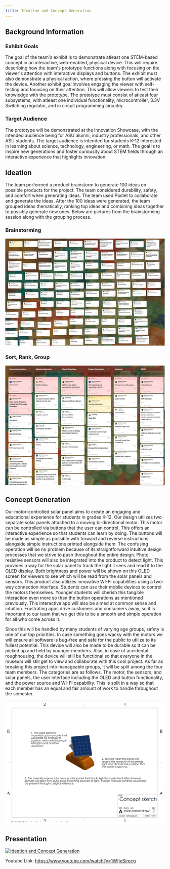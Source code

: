 ```yaml
---
title: Ideation and Concept Generation
---
```


## Background Information

### Exhibit Goals
The goal of the team's exhibit is to demonstrate atleast one STEM-based concept in an interactive, web-enabled, physical device. This will require describing how the team's prototype functions along with focusing on the viewer's attention with interactive displays and buttons. The exhibit must also demonstrate a physical action, where pressing the button will activate the device. Another exhibit goal involves engaging the viewer with self-testing and focusing on their attention. This will allow viewers to test their knowledge with the prototype. The prototype must consist of atleast four subsystems, with atleast one individual functionality, microcontroller, 3.3V Switching regulator, and in circuit programming circuitry.
### Target Audience
The prototype will be demonstrated at the Innovation Showcase, with the intended audience being for ASU alumni, industry professionals, and other ASU students. The target audience is intended for students K-12 interested in learning about science, technology, engineering, or math. The goal is to inspire new generations and foster curiousity about STEM fields through an interactive experience that highlights innovation.
## Ideation
The team performed a product brainstorm to generate 100 ideas on possible products for the project. The team considered durability, safety, and comfort when generating ideas. The team used Padlet to collaborate and generate the ideas. After the 100 ideas were generated, the team grouped ideas thematically, ranking top ideas and combining ideas together to possibly generate new ones. Below are pictures from the brainstorming session along with the grouping process. 
### Brainstorming
<img src="https://raw.githubusercontent.com/EGR314-2025-S-311/T311.github.io/refs/heads/main/images/Screenshot%202025-01-25%20202248.png" alt="100 Brainstorm Ideas">

### Sort, Rank, Group
<img src="https://raw.githubusercontent.com/EGR314-2025-S-311/T311.github.io/refs/heads/main/images/Screenshot%202025-01-25%20213429.png" alt="Sort, Rank, Group">

## Concept Generation

Our motor-controlled solar panel aims to create an engaging and educational experience for students in grades K-12. Our design utilizes two separate solar panels attached to a moving bi-directional motor. This motor can be controlled via buttons that the user can control. This offers an interactive experience so that students can learn by doing. The buttons will be made as simple as possible with forward and reverse instructions alongside simple instructions printed alongside them. The confusing operation will be no problem because of its straightforward intuitive design processes that we strive to push throughout the entire design. Photo resistive sensors will also be integrated into the product to detect light. This provides a way for the solar panel to track the light it sees and read it to the OLED display. Both brightness and power will be shown on this OLED screen for viewers to see which will be read from the solar panels and sensors. This product also utilizes innovative WI-FI capabilities using a two-way connection interface. Students can use their mobile devices to control the motors themselves. Younger students will cherish this tangible interaction even more so than the button operations as mentioned previously. This interactive app will also be aimed at common sense and intuition. Frustrating apps drive customers and consumers away, so it is important to our team that we get this to be a smooth and simple operation for all who come across it.

Since this will be handled by many students of varying age groups, safety is one of our top priorities. In case something goes wacky with the motors we will ensure all software is bug-free and safe for the public to utilize to its fullest potential. This device will also be made to be durable so it can be picked up and held by younger members. Also, in case of accidental roughhousing, the device will still be functional so that everyone in the museum will still get to view and collaborate with this cool project. As far as breaking this project into manageable groups, it will be split among the four team members. The categories are as follows. The motor, the sensors, and solar panels, the user interface including the OLED and button functionality, and the power source and WI-FI capability. This is split in a way so that each member has an equal and fair amount of work to handle throughout the semester. 

<img src="https://raw.githubusercontent.com/EGR314-2025-S-311/T311.github.io/refs/heads/main/images/Screenshot%202025-01-25%20224655.png" alt="Sort, Rank, Group">

## Presentation

[![Ideation and Concept Generation](https://img.youtube.com/vi/1WfjeSirecg/hqdefault.jpg)](https://www.youtube.com/embed/1WfjeSirecg?si=0hi1BdnnKwseflaB)

Youtube Link: https://www.youtube.com/watch?v=1WfjeSirecg 
